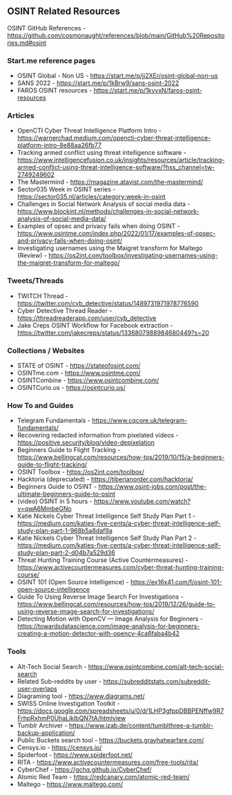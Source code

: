 
## OSINT Related Resources

OSINT GitHub References - https://github.com/cosmonaught/references/blob/main/GitHub%20Repositories.md#osint

### Start.me reference pages
* OSINT Global - Non US  - https://start.me/p/jj2XEr/osint-global-non-us
* SANS 2022  - https://start.me/p/1kBrw9/sans-osint-2022
* FAROS OSINT resources - https://start.me/p/1kvvxN/faros-osint-resources

### Articles 
* OpenCTI Cyber Threat Intelligence Platform Intro - https://warnerchad.medium.com/opencti-cyber-threat-intelligence-platform-intro-8e88aa26fb77
* Tracking armed conflict using threat intelligence software - https://www.intelligencefusion.co.uk/insights/resources/article/tracking-armed-conflict-using-threat-intelligence-software/?hss_channel=tw-2749249602
* The Mastermind - https://magazine.atavist.com/the-mastermind/
* Sector035 Week in OSINT series - https://sector035.nl/articles/category:week-in-osint
* Challenges in Social Network Analysis of social media data - https://www.blockint.nl/methods/challenges-in-social-network-analysis-of-social-media-data/
* Examples of opsec and privacy fails when doing OSINT - https://www.osintme.com/index.php/2022/01/17/examples-of-opsec-and-privacy-fails-when-doing-osint/
* Investigating usernames using the Maigret transform for Maltego (Review) - https://os2int.com/toolbox/investigating-usernames-using-the-maigret-transform-for-maltego/


### Tweets/Threads 
* TWITCH Thread - https://twitter.com/cyb_detective/status/1489731971978776590
* Cyber Detective Thread Reader - https://threadreaderapp.com/user/cyb_detective
* Jake Creps OSINT Workflow for Facebook extraction - https://twitter.com/jakecreps/status/1336807988984680449?s=20


### Collections / Websites 
* STATE of OSINT - https://stateofosint.com/
* OSINTme.com - https://www.osintme.com/
* OSINTCombine - https://www.osintcombine.com/
* OSINTCurio.us - https://osintcurio.us/


### How To and Guides 
* Telegram Fundamentals - https://www.cqcore.uk/telegram-fundamentals/
* Recovering redacted information from pixelated videos - https://positive.security/blog/video-depixelation
* Beginners Guide to Flight Tracking - https://www.bellingcat.com/resources/how-tos/2019/10/15/a-beginners-guide-to-flight-tracking/
* OSINT Toolbox - https://os2int.com/toolbox/
* Hacktoria (depreciated) - https://tiberianorder.com/hacktoria/
* Beginners Guide to OSINT - https://www.osint-jobs.com/post/the-ultimate-beginners-guide-to-osint
* (video) OSINT in 5 hours - https://www.youtube.com/watch?v=qwA6MmbeGNo
* Katie Nickels Cyber Threat Intelligence Self Study Plan Part 1 - https://medium.com/katies-five-cents/a-cyber-threat-intelligence-self-study-plan-part-1-968b5a8daf9a
* Katie Nickels Cyber Threat Intelligence Self Study Plan Part 2 - https://medium.com/katies-five-cents/a-cyber-threat-intelligence-self-study-plan-part-2-d04b7a529d36
* Threat Hunting Training Course (Active Countermeasures) - https://www.activecountermeasures.com/cyber-threat-hunting-training-course/
* OSINT 101 (Open Source Intelligence)  - https://ex16x41.com/f/osint-101-open-source-intelligence
* Guide To Using Reverse Image Search For Investigations - https://www.bellingcat.com/resources/how-tos/2019/12/26/guide-to-using-reverse-image-search-for-investigations/
* Detecting Motion with OpenCV — Image Analysis for Beginners - https://towardsdatascience.com/image-analysis-for-beginners-creating-a-motion-detector-with-opencv-4ca6faba4b42


### Tools 
* Alt-Tech Social Search - https://www.osintcombine.com/alt-tech-social-search
* Related Sub-reddits by user - https://subredditstats.com/subreddit-user-overlaps
* Diagraming tool - https://www.diagrams.net/
* SWISS Online Investigation Toolkit - https://docs.google.com/spreadsheets/u/0/d/1LHP3gfppDBBPENffw9R7FrhpRxhmP0UhaLiklbQN7tA/htmlview
* Tumblr Archiver - https://www.jzab.de/content/tumblthree-a-tumblr-backup-application/
* Public Buckets search tool - https://buckets.grayhatwarfare.com/
* Censys.io - https://censys.io/
* Spiderfoot - https://www.spiderfoot.net/
* RITA - https://www.activecountermeasures.com/free-tools/rita/ 
* CyberChef - https://gchq.github.io/CyberChef/
* Atomic Red Team - https://redcanary.com/atomic-red-team/
* Maltego - https://www.maltego.com/
